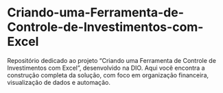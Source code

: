 # Criando-uma-Ferramenta-de-Controle-de-Investimentos-com-Excel
Repositório dedicado ao projeto “Criando uma Ferramenta de Controle de Investimentos com Excel”, desenvolvido na DIO. Aqui você encontra a construção completa da solução, com foco em organização financeira, visualização de dados e automação.
